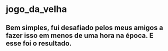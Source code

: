 # jogo_da_velha

## Bem simples, fui desafiado pelos meus amigos a fazer isso em menos de uma hora na época. E esse foi o resultado.

